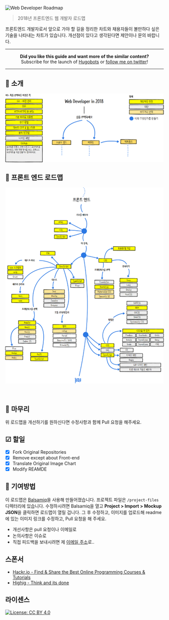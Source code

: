 ![Web Developer Roadmap](https://i.imgur.com/oxsayps.png)

> 2018년 프론트엔드 웹 개발자 로드맵

프론트엔드 개발자로서 앞으로 가야 할 길을 정리한 차트와 채용자들이 볼만하다 싶은 기술을 나타내는 차트가 있습니다. 
개선점이 있다고 생각된다면 제안이나 문의 바랍니다.

***

<p align="center"><b> Did you like this guide and want more of the similar content? </b><br>Subscribe for the launch of <a href="http://hugobots.com">Hugobots</a> or <a href="http://twitter.com/kamranahmedse">follow me on twitter</a>!</p>

***


## 🚀 소개

![](./project-files/intro-map.png)

## 🎨 프론트 엔드 로드맵

![](./project-files/frontend-map.png)

<br>

## 🚦 마무리

위 로드맵을 개선하기를 원하신다면 수정사항과 함께 Pull 요청을 해주세요.

## ☑ 할일

- [X] Fork Original Repositories
- [X] Remove except about Front-end
- [X] Translate Original Image Chart
- [X] Modify REAMDE

## 👬 기여방법

이 로드맵은 [Balsamiq](https://balsamiq.com/products/mockups/)을 사용해 만들어졌습니다. 프로젝트 파일은 `/project-files` 디렉터리에 있습니다. 수정하시려면 Balsamiq을 열고 **Project > Import > Mockup JSON**을 클릭하면 로드맵이 열릴 겁니다. 그 후 수정하고, 이미지를 업로드해 readme에 있는 이미지 링크를 수정하고, Pull 요청을 해 주세요.	

- 개선사항은 pull 요청이나 이메일로
- 논의사항은 이슈로
- 직접 피드백을 보내시려면 제 [이메일 주소](gorhkd0612@gmail.com)로..

## 스폰서

- [Hackr.io - Find & Share the Best Online Programming Courses & Tutorials](https://hackr.io)
- [Highig - Think and its done](http://highig.com/)

## 라이센스

[![License: CC BY 4.0](https://img.shields.io/badge/License-CC%20BY%204.0-lightgrey.svg)](https://creativecommons.org/licenses/by/4.0/)
